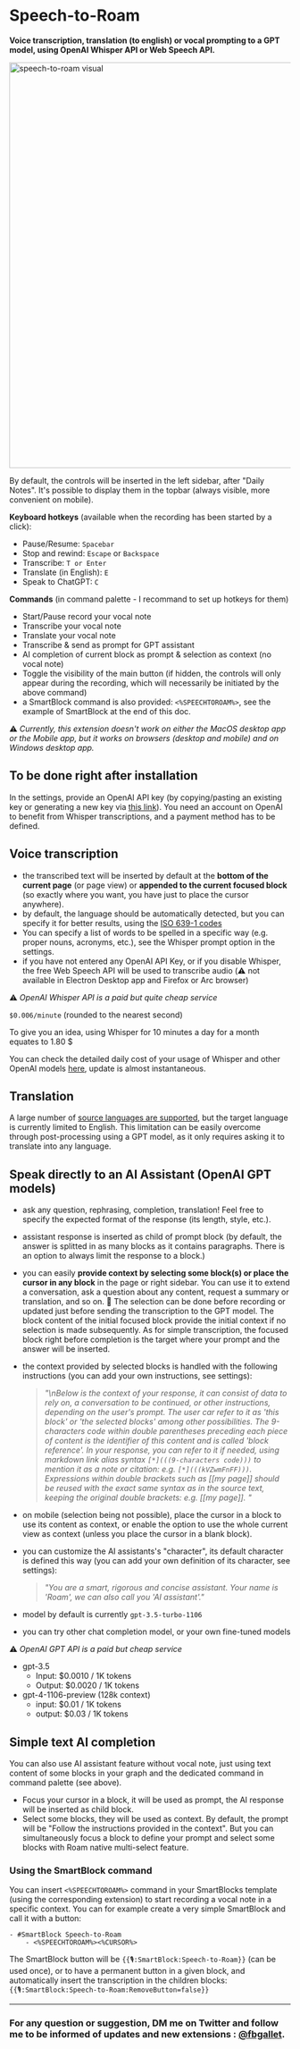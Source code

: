 # Speech-to-Roam

**Voice transcription, translation (to english) or vocal prompting to a GPT model, using OpenAI Whisper API or Web Speech API.**

<img width="726" alt="speech-to-roam visual" src="https://github.com/fbgallet/roam-extension-speech-to-roam/assets/74436347/a7798ac9-40fc-4231-b2f6-1af02530dfce">

By default, the controls will be inserted in the left sidebar, after "Daily Notes". It's possible to display them in the topbar (always visible, more convenient on mobile).

**Keyboard hotkeys** (available when the recording has been started by a click):

- Pause/Resume: `Spacebar`
- Stop and rewind: `Escape` or `Backspace`
- Transcribe: `T or Enter`
- Translate (in English): `E`
- Speak to ChatGPT: `C`

**Commands** (in command palette - I recommand to set up hotkeys for them)

- Start/Pause record your vocal note
- Transcribe your vocal note
- Translate your vocal note
- Transcribe & send as prompt for GPT assistant
- AI completion of current block as prompt & selection as context (no vocal note)
- Toggle the visibility of the main button (if hidden, the controls will only appear during the recording, which will necessarily be initiated by the above command)
- a SmartBlock command is also provided: `<%SPEECHTOROAM%>`, see the example of SmartBlock at the end of this doc.

⚠️ _Currently, this extension doesn't work on either the MacOS desktop app or the Mobile app, but it works on browsers (desktop and mobile) and on Windows desktop app._

## To be done right after installation

In the settings, provide an OpenAI API key (by copying/pasting an existing key or generating a new key via [this link](https://platform.openai.com/api-keys)). You need an account on OpenAI to benefit from Whisper transcriptions, and a payment method has to be defined.

## Voice transcription

- the transcribed text will be inserted by default at the **bottom of the current page** (or page view) or **appended to the current focused block** (so exactly where you want, you have just to place the cursor anywhere).
- by default, the language should be automatically detected, but you can specify it for better results, using the [ISO 639-1 codes](https://en.wikipedia.org/wiki/List_of_ISO_639-1_codes)
- You can specify a list of words to be spelled in a specific way (e.g. proper nouns, acronyms, etc.), see the Whisper prompt option in the settings.
- if you have not entered any OpenAI API Key, or if you disable Whisper, the free Web Speech API will be used to transcribe audio (⚠️ not available in Electron Desktop app and Firefox or Arc browser)

⚠️ _OpenAI Whisper API is a paid but quite cheap service_

`$0.006/minute` (rounded to the nearest second)

To give you an idea, using Whisper for 10 minutes a day for a month equates to 1.80 $

You can check the detailed daily cost of your usage of Whisper and other OpenAI models [here](https://platform.openai.com/usage), update is almost instantaneous.

## Translation

A large number of [source languages are supported](https://platform.openai.com/docs/guides/speech-to-text/supported-languages), but the target language is currently limited to English. This limitation can be easily overcome through post-processing using a GPT model, as it only requires asking it to translate into any language.

## Speak directly to an AI Assistant (OpenAI GPT models)

- ask any question, rephrasing, completion, translation! Feel free to specify the expected format of the response (its length, style, etc.).
- assistant response is inserted as child of prompt block (by default, the answer is splitted in as many blocks as it contains paragraphs. There is an option to always limit the response to a block.)
- you can easily **provide context by selecting some block(s) or place the cursor in any block** in the page or right sidebar. You can use it to extend a conversation, ask a question about any content, request a summary or translation, and so on. 🚀 The selection can be done before recording or updated just before sending the transcription to the GPT model. The block content of the initial focused block provide the initial context if no selection is made subsequently. As for simple transcription, the focused block right before completion is the target where your prompt and the answer will be inserted.
- the context provided by selected blocks is handled with the following instructions (you can add your own instructions, see settings):

  > _"\nBelow is the context of your response, it can consist of data to rely on, a conversation to be continued, or other instructions, depending on the user's prompt. The user car refer to it as 'this block' or 'the selected blocks' among other possibilities. The 9-characters code within double parentheses preceding each piece of content is the identifier of this content and is called 'block reference'. In your response, you can refer to it if needed, using markdown link alias syntax `[*](((9-characters code)))` to mention it as a note or citation: e.g. `[*](((kVZwmFnFF)))`. Expressions within double brackets such as [[my page]] should be reused with the exact same syntax as in the source text, keeping the original double brackets: e.g. [[my page]]. "_

- on mobile (selection being not possible), place the cursor in a block to use its content as context, or enable the option to use the whole current view as context (unless you place the cursor in a blank block).
- you can customize the AI assistants's "character", its default character is defined this way (you can add your own definition of its character, see settings):

  > _"You are a smart, rigorous and concise assistant. Your name is 'Roam', we can also call you 'AI assistant'."_

- model by default is currently `gpt-3.5-turbo-1106`
- you can try other chat completion model, or your own fine-tuned models

⚠️ _OpenAI GPT API is a paid but cheap service_

- gpt-3.5
  - Input: $0.0010 / 1K tokens
  - Output: $0.0020 / 1K tokens
- gpt-4-1106-preview (128k context)
  - input: $0.01 / 1K tokens
  - output: $0.03 / 1K tokens

## Simple text AI completion

You can also use AI assistant feature without vocal note, just using text content of some blocks in your graph and the dedicated command in command palette (see above).

- Focus your cursor in a block, it will be used as prompt, the AI response will be inserted as child block.
- Select some blocks, they will be used as context. By default, the prompt will be "Follow the instructions provided in the context". But you can simultaneously focus a block to define your prompt and select some blocks with Roam native multi-select feature.

### Using the SmartBlock command

You can insert `<%SPEECHTOROAM%>` command in your SmartBlocks template (using the corresponding extension) to start recording a vocal note in a specific context. You can for example create a very simple SmartBlock and call it with a button:

```
- #SmartBlock Speech-to-Roam
    - <%SPEECHTOROAM%><%CURSOR%>
```

The SmartBlock button will be `{{🎙️:SmartBlock:Speech-to-Roam}}` (can be used once), or to have a permanent button in a given block, and automatically insert the transcription in the children blocks: `{{🎙️:SmartBlock:Speech-to-Roam:RemoveButton=false}}`

---

### For any question or suggestion, DM me on **Twitter** and follow me to be informed of updates and new extensions : [@fbgallet](https://twitter.com/fbgallet).
